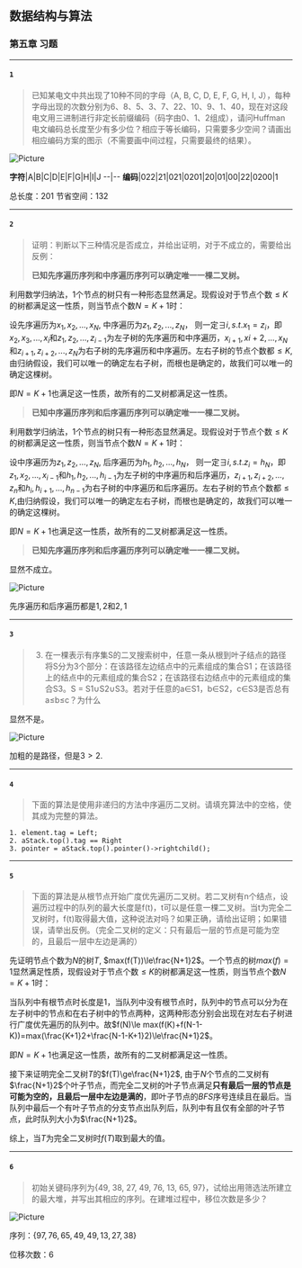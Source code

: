 ## 数据结构与算法
### 第五章 习题
***
#### `1`
> 已知某电文中共出现了10种不同的字母（A, B, C, D, E, F, G, H, I, J），每种字母出现的次数分别为6、8、5、3、7、22、10、9、1、40，现在对这段电文用三进制进行非定长前缀编码（码字由0、1、2组成），请问Huffman电文编码总长度至少有多少位？相应于等长编码，只需要多少空间？请画出相应编码方案的图示（不需要画中间过程，只需要最终的结果）。

![Picture](http://img2.ph.126.net/0OpGgcCf3YwNB9mwsv-4-Q==/1277333444331911951.jpg)

**字符**|A|B|C|D|E|F|G|H|I|J
--|--
**编码**|022|21|021|0201|20|01|00|22|0200|1

总长度：$201$ 节省空间：$132$
***
#### `2`
> 证明：判断以下三种情况是否成立，并给出证明，对于不成立的，需要给出反例：
> 
> **已知先序遍历序列和中序遍历序列可以确定唯一一棵二叉树。**

利用数学归纳法，1个节点的树只有一种形态显然满足。现假设对于节点个数$\le K$的树都满足这一性质，则当节点个数$N=K+1$时：

设先序遍历为$x_1, x_2, ..., x_N$, 中序遍历为$z_1, z_2, ..., z_N$， 则一定$\exists i, s.t. x_1=z_i$，即$x_2, x_3, ..., x_i$和$z_1, z_2, ..., z_{i-1}$为左子树的先序遍历和中序遍历，$x_{i+1}, x{i+2}, ..., x_N$和$z_{i+1}, z_{i+2}, ..., z_N$为右子树的先序遍历和中序遍历。左右子树的节点个数都$\le K$,由归纳假设，我们可以唯一的确定左右子树，而根也是确定的，故我们可以唯一的确定这棵树。

即$N=K+1$也满足这一性质，故所有的二叉树都满足这一性质。

> **已知中序遍历序列和后序遍历序列可以确定唯一一棵二叉树。**

利用数学归纳法，1个节点的树只有一种形态显然满足。现假设对于节点个数$\le K$的树都满足这一性质，则当节点个数$N=K+1$时：

设中序遍历为$z_1, z_2, ..., z_N$, 后序遍历为$h_1, h_2, ..., h_N$， 则一定$\exists i, s.t. z_i=h_N$，即$z_1, x_2, ..., x_{i-1}$和$h_1, h_2, ..., h_{i-1}$为左子树的中序遍历和后序遍历，$z_{i+1}, z_{i+2}, ..., z_n$和$h_i, h_{i+1}, ..., h_{n-1}$为右子树的中序遍历和后序遍历。左右子树的节点个数都$\le K$,由归纳假设，我们可以唯一的确定左右子树，而根也是确定的，故我们可以唯一的确定这棵树。

即$N=K+1$也满足这一性质，故所有的二叉树都满足这一性质。

> **已知先序遍历序列和后序遍历序列可以确定唯一一棵二叉树。**

显然不成立。

![Picture](http://img0.ph.126.net/enOYma1346pvzuv8u5Bslw==/2604487959522640422.jpg)

先序遍历和后序遍历都是$1, 2$和$2, 1$
***
#### `3`
> 3.	在一棵表示有序集S的二叉搜索树中，任意一条从根到叶子结点的路径将S分为3个部分：在该路径左边结点中的元素组成的集合S1；在该路径上的结点中的元素组成的集合S2；在该路径右边结点中的元素组成的集合S3。S = S1∪S2∪S3。若对于任意的a∈S1，b∈S2，c∈S3是否总有a≤b≤c？为什么

显然不是。

![Picture](http://img0.ph.126.net/yDAESX5wzOOZT_pWBQn3lQ==/1272266894751118971.jpg)

加粗的是路径，但是$3>2$.
***
#### `4`
> 下面的算法是使用非递归的方法中序遍历二叉树。请填充算法中的空格，使其成为完整的算法。

	1. element.tag = Left;
	2. aStack.top().tag == Right
	3. pointer = aStack.top().pointer()->rightchild();
***
#### `5`
> 下面的算法是从根节点开始广度优先遍历二叉树。若二叉树有n个结点，设遍历过程中的队列的最大长度是f(t)，t可以是任意一棵二叉树。当t为完全二叉树时，f(t)取得最大值，这种说法对吗？如果正确，请给出证明；如果错误，请举出反例。（完全二叉树的定义：只有最后一层的节点是可能为空的，且最后一层中左边是满的）

先证明节点个数为$N$的树$T$, $max(f(T))\le\frac{N+1}2$。一个节点的树$max(f)=1$显然满足性质，现假设对于节点个数$\le K$的树都满足这一性质，则当节点个数$N=K+1$时：

当队列中有根节点时长度是1，当队列中没有根节点时，队列中的节点可以分为在左子树中的节点和在右子树中的节点两种，这两种形态分别会出现在对左右子树进行广度优先遍历的队列中。故$f(N)\le max(f(K)+f(N-1-K))=max(\frac{K+1}2+\frac{N-1-K+1}2)\le\frac{N+1}2$。

即$N=K+1$也满足这一性质，故所有的二叉树都满足这一性质。

接下来证明完全二叉树$T$的$f(T)\ge\frac{N+1}2$, 由于$N$个节点的二叉树有$\frac{N+1}2$个叶子节点，而完全二叉树的叶子节点满足**只有最后一层的节点是可能为空的，且最后一层中左边是满的**，即叶子节点的$BFS$序号连续且在最后。当队列中最后一个有叶子节点的分支节点出队列后，队列中有且仅有全部的叶子节点，此时队列大小为$\frac{N+1}2$。

综上，当$T$为完全二叉树时$f(T)$取到最大的值。
***
#### `6`
> 初始关键码序列为{49, 38, 27, 49, 76, 13, 65, 97}，试给出用筛选法所建立的最大堆，并写出其相应的序列。在建堆过程中，移位次数是多少？

![Picture](http://img0.ph.126.net/NeoJHmbf_RGsaSA_XnJ-Mg==/6632599385399543328.jpg)

序列：$\{97, 76, 65, 49, 49, 13, 27, 38\}$

位移次数：$6$
